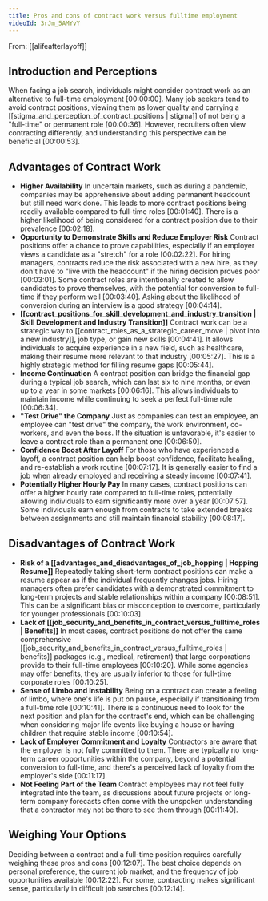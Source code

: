 ```yaml
---
title: Pros and cons of contract work versus fulltime employment
videoId: 3rJm_5AMYvY
---
```


From: [[alifeafterlayoff]] <br/> 

## Introduction and Perceptions

When facing a job search, individuals might consider contract work as an alternative to full-time employment <a class="yt-timestamp" data-t="00:00:00">[00:00:00]</a>. Many job seekers tend to avoid contract positions, viewing them as lower quality and carrying a [[stigma_and_perception_of_contract_positions | stigma]] of not being a "full-time" or permanent role <a class="yt-timestamp" data-t="00:00:36">[00:00:36]</a>. However, recruiters often view contracting differently, and understanding this perspective can be beneficial <a class="yt-timestamp" data-t="00:00:53">[00:00:53]</a>.

## Advantages of Contract Work

*   **Higher Availability** In uncertain markets, such as during a pandemic, companies may be apprehensive about adding permanent headcount but still need work done. This leads to more contract positions being readily available compared to full-time roles <a class="yt-timestamp" data-t="00:01:40">[00:01:40]</a>. There is a higher likelihood of being considered for a contract position due to their prevalence <a class="yt-timestamp" data-t="00:02:18">[00:02:18]</a>.
*   **Opportunity to Demonstrate Skills and Reduce Employer Risk** Contract positions offer a chance to prove capabilities, especially if an employer views a candidate as a "stretch" for a role <a class="yt-timestamp" data-t="00:02:22">[00:02:22]</a>. For hiring managers, contracts reduce the risk associated with a new hire, as they don't have to "live with the headcount" if the hiring decision proves poor <a class="yt-timestamp" data-t="00:03:01">[00:03:01]</a>. Some contract roles are intentionally created to allow candidates to prove themselves, with the potential for conversion to full-time if they perform well <a class="yt-timestamp" data-t="00:03:40">[00:03:40]</a>. Asking about the likelihood of conversion during an interview is a good strategy <a class="yt-timestamp" data-t="00:04:14">[00:04:14]</a>.
*   **[[contract_positions_for_skill_development_and_industry_transition | Skill Development and Industry Transition]]** Contract work can be a strategic way to [[contract_roles_as_a_strategic_career_move | pivot into a new industry]], job type, or gain new skills <a class="yt-timestamp" data-t="00:04:41">[00:04:41]</a>. It allows individuals to acquire experience in a new field, such as healthcare, making their resume more relevant to that industry <a class="yt-timestamp" data-t="00:05:27">[00:05:27]</a>. This is a highly strategic method for filling resume gaps <a class="yt-timestamp" data-t="00:05:44">[00:05:44]</a>.
*   **Income Continuation** A contract position can bridge the financial gap during a typical job search, which can last six to nine months, or even up to a year in some markets <a class="yt-timestamp" data-t="00:06:16">[00:06:16]</a>. This allows individuals to maintain income while continuing to seek a perfect full-time role <a class="yt-timestamp" data-t="00:06:34">[00:06:34]</a>.
*   **"Test Drive" the Company** Just as companies can test an employee, an employee can "test drive" the company, the work environment, co-workers, and even the boss. If the situation is unfavorable, it's easier to leave a contract role than a permanent one <a class="yt-timestamp" data-t="00:06:50">[00:06:50]</a>.
*   **Confidence Boost After Layoff** For those who have experienced a layoff, a contract position can help boost confidence, facilitate healing, and re-establish a work routine <a class="yt-timestamp" data-t="00:07:17">[00:07:17]</a>. It is generally easier to find a job when already employed and receiving a steady income <a class="yt-timestamp" data-t="00:07:41">[00:07:41]</a>.
*   **Potentially Higher Hourly Pay** In many cases, contract positions can offer a higher hourly rate compared to full-time roles, potentially allowing individuals to earn significantly more over a year <a class="yt-timestamp" data-t="00:07:57">[00:07:57]</a>. Some individuals earn enough from contracts to take extended breaks between assignments and still maintain financial stability <a class="yt-timestamp" data-t="00:08:17">[00:08:17]</a>.

## Disadvantages of Contract Work

*   **Risk of a [[advantages_and_disadvantages_of_job_hopping | Hopping Resume]]** Repeatedly taking short-term contract positions can make a resume appear as if the individual frequently changes jobs. Hiring managers often prefer candidates with a demonstrated commitment to long-term projects and stable relationships within a company <a class="yt-timestamp" data-t="00:08:51">[00:08:51]</a>. This can be a significant bias or misconception to overcome, particularly for younger professionals <a class="yt-timestamp" data-t="00:10:03">[00:10:03]</a>.
*   **Lack of [[job_security_and_benefits_in_contract_versus_fulltime_roles | Benefits]]** In most cases, contract positions do not offer the same comprehensive [[job_security_and_benefits_in_contract_versus_fulltime_roles | benefits]] packages (e.g., medical, retirement) that large corporations provide to their full-time employees <a class="yt-timestamp" data-t="00:10:20">[00:10:20]</a>. While some agencies may offer benefits, they are usually inferior to those for full-time corporate roles <a class="yt-timestamp" data-t="00:10:25">[00:10:25]</a>.
*   **Sense of Limbo and Instability** Being on a contract can create a feeling of limbo, where one's life is put on pause, especially if transitioning from a full-time role <a class="yt-timestamp" data-t="00:10:41">[00:10:41]</a>. There is a continuous need to look for the next position and plan for the contract's end, which can be challenging when considering major life events like buying a house or having children that require stable income <a class="yt-timestamp" data-t="00:10:54">[00:10:54]</a>.
*   **Lack of Employer Commitment and Loyalty** Contractors are aware that the employer is not fully committed to them. There are typically no long-term career opportunities within the company, beyond a potential conversion to full-time, and there's a perceived lack of loyalty from the employer's side <a class="yt-timestamp" data-t="00:11:17">[00:11:17]</a>.
*   **Not Feeling Part of the Team** Contract employees may not feel fully integrated into the team, as discussions about future projects or long-term company forecasts often come with the unspoken understanding that a contractor may not be there to see them through <a class="yt-timestamp" data-t="00:11:40">[00:11:40]</a>.

## Weighing Your Options

Deciding between a contract and a full-time position requires carefully weighing these pros and cons <a class="yt-timestamp" data-t="00:12:07">[00:12:07]</a>. The best choice depends on personal preference, the current job market, and the frequency of job opportunities available <a class="yt-timestamp" data-t="00:12:22">[00:12:22]</a>. For some, contracting makes significant sense, particularly in difficult job searches <a class="yt-timestamp" data-t="00:12:14">[00:12:14]</a>.